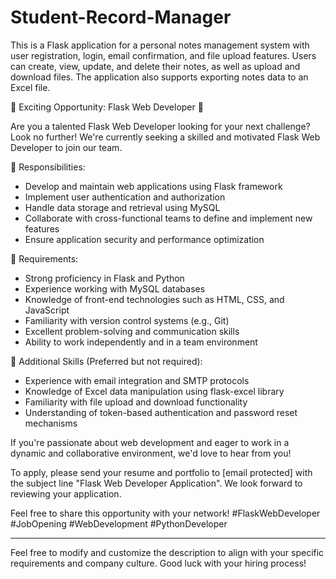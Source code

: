 # Student-Record-Manager
This is a Flask application for a personal notes management system with user registration, login, email confirmation, and file upload features. Users can create, view, update, and delete their notes, as well as upload and download files. The application also supports exporting notes data to an Excel file.



🌟 Exciting Opportunity: Flask Web Developer 🌟

Are you a talented Flask Web Developer looking for your next challenge? Look no further! We're currently seeking a skilled and motivated Flask Web Developer to join our team.

🔹 Responsibilities:
- Develop and maintain web applications using Flask framework
- Implement user authentication and authorization
- Handle data storage and retrieval using MySQL
- Collaborate with cross-functional teams to define and implement new features
- Ensure application security and performance optimization

🔹 Requirements:
- Strong proficiency in Flask and Python
- Experience working with MySQL databases
- Knowledge of front-end technologies such as HTML, CSS, and JavaScript
- Familiarity with version control systems (e.g., Git)
- Excellent problem-solving and communication skills
- Ability to work independently and in a team environment

🔹 Additional Skills (Preferred but not required):
- Experience with email integration and SMTP protocols
- Knowledge of Excel data manipulation using flask-excel library
- Familiarity with file upload and download functionality
- Understanding of token-based authentication and password reset mechanisms

If you're passionate about web development and eager to work in a dynamic and collaborative environment, we'd love to hear from you!

To apply, please send your resume and portfolio to [email protected] with the subject line "Flask Web Developer Application". We look forward to reviewing your application.

Feel free to share this opportunity with your network! #FlaskWebDeveloper #JobOpening #WebDevelopment #PythonDeveloper

---

Feel free to modify and customize the description to align with your specific requirements and company culture. Good luck with your hiring process!
